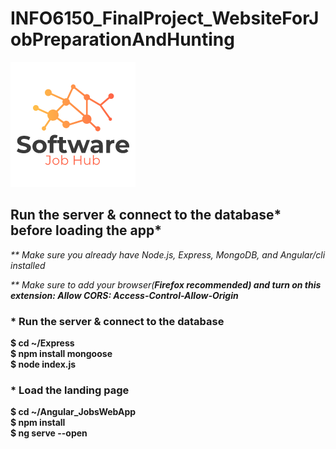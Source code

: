 # INFO6150_FinalProject_WebsiteForJobPreparationAndHunting
<img src="Angular_JobsWebApp/src/assets/logo.png">

## Run the server & connect to the database* before loading the app*
<p><i>** Make sure you already have Node.js, Express, MongoDB, and Angular/cli installed</i></p>
<p><i>** Make sure to add your browser(<b>Firefox<b> recommended) and turn on this extension: <b>Allow CORS: Access-Control-Allow-Origin</b></i></p>

### * Run the server & connect to the database
$ cd ~/Express<br>
$ npm install mongoose<br>
$ node index.js


### * Load the landing page
$ cd ~/Angular_JobsWebApp<br>
$ npm install<br>
$ ng serve --open
